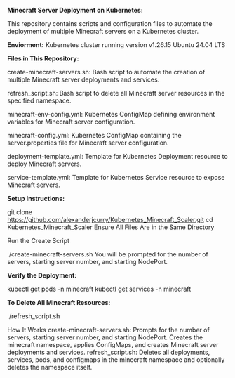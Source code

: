 **Minecraft Server Deployment on Kubernetes:**

This repository contains scripts and configuration files to automate the deployment of multiple Minecraft servers on a Kubernetes cluster.

**Enviorment:**
Kubernetes cluster running version v1.26.15
Ubuntu 24.04 LTS

**Files in This Repository:**

create-minecraft-servers.sh: Bash script to automate the creation of multiple Minecraft server deployments and services.

refresh_script.sh: Bash script to delete all Minecraft server resources in the specified namespace.

minecraft-env-config.yml: Kubernetes ConfigMap defining environment variables for Minecraft server configuration.

minecraft-config.yml: Kubernetes ConfigMap containing the server.properties file for Minecraft server configuration.

deployment-template.yml: Template for Kubernetes Deployment resource to deploy Minecraft servers.

service-template.yml: Template for Kubernetes Service resource to expose Minecraft servers.

**Setup Instructions:**

git clone https://github.com/alexanderjcurry/Kubernetes_Minecraft_Scaler.git
cd Kubernetes_Minecraft_Scaler
Ensure All Files Are in the Same Directory

Run the Create Script

./create-minecraft-servers.sh
You will be prompted for the number of servers, starting server number, and starting NodePort.

**Verify the Deployment:**

kubectl get pods -n minecraft
kubectl get services -n minecraft

**To Delete All Minecraft Resources:**

./refresh_script.sh

How It Works
create-minecraft-servers.sh: Prompts for the number of servers, starting server number, and starting NodePort. Creates the minecraft namespace, applies ConfigMaps, and creates Minecraft server deployments and services.
refresh_script.sh: Deletes all deployments, services, pods, and configmaps in the minecraft namespace and optionally deletes the namespace itself.

